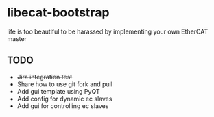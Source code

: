 # libecat-bootstrap

life is too beautiful to be harassed by implementing your own EtherCAT master

## TODO

- ~~Jira integration test~~
- Share how to use git fork and pull
- Add gui template using PyQT
- Add config for dynamic ec slaves 
- Add gui for controlling ec slaves
